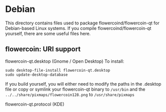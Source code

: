 
Debian
====================
This directory contains files used to package flowercoind/flowercoin-qt
for Debian-based Linux systems. If you compile flowercoind/flowercoin-qt yourself, there are some useful files here.

## flowercoin: URI support ##


flowercoin-qt.desktop  (Gnome / Open Desktop)
To install:

	sudo desktop-file-install flowercoin-qt.desktop
	sudo update-desktop-database

If you build yourself, you will either need to modify the paths in
the .desktop file or copy or symlink your flowercoin-qt binary to `/usr/bin`
and the `../../share/pixmaps/flowercoin128.png` to `/usr/share/pixmaps`

flowercoin-qt.protocol (KDE)

